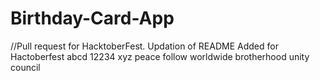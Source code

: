 # Birthday-Card-App
//Pull request for HacktoberFest. Updation of README
Added for Hactoberfest
abcd
12234
xyz
peace 
follow
worldwide
brotherhood
unity
council
